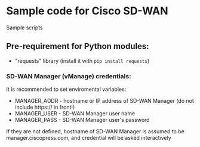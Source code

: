 # Sample code for Cisco SD-WAN 
Sample scripts

## Pre-requirement for Python modules:
- "requests" library (install it with ```pip install requests```)

### SD-WAN Manager (vManage) credentials:

It is recommended to set enviromental variables:
- MANAGER_ADDR - hostname or IP address of SD-WAN Manager (do not include https:// in front!)
- MANAGER_USER - SD-WAN Manager user name
- MANAGER_PASS - SD-WAN Manager user's password

If they are not defined, hostname of SD-WAN Manager is assumed to be manager.ciscopress.com, and credential will be asked interactively
